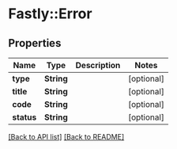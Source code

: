# Fastly::Error

## Properties

| Name | Type | Description | Notes |
| ---- | ---- | ----------- | ----- |
| **type** | **String** |  | [optional] |
| **title** | **String** |  | [optional] |
| **code** | **String** |  | [optional] |
| **status** | **String** |  | [optional] |

[[Back to API list]](../../README.md#endpoints) [[Back to README]](../../README.md)

